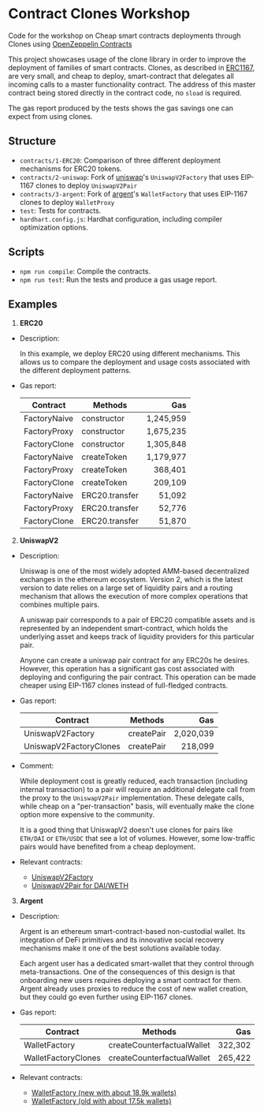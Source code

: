 # Contract Clones Workshop

Code for the workshop on Cheap smart contracts deployments through Clones using [OpenZeppelin Contracts](https://openzeppelin.com/contracts/)

This project showcases usage of the clone library in order to improve the deployment of families of smart contracts. Clones, as described in [ERC1167](https://eips.ethereum.org/EIPS/eip-1167), are very small, and cheap to deploy, smart-contract that delegates all incoming calls to a master functionality contract. The address of this master contract being stored directly in the contract code, no `sload` is required.

The gas report produced by the tests shows the gas savings one can expect from using clones.

## Structure

- `contracts/1-ERC20`: Comparison of three different deployment mechanisms for ERC20 tokens.
- `contracts/2-uniswap`: Fork of [uniswap](https://uniswap.org/)'s `UniswapV2Factory` that uses EIP-1167 clones to deploy `UniswapV2Pair`
- `contracts/3-argent`: Fork of [argent](https://www.argent.xyz/)'s `WalletFactory` that uses EIP-1167 clones to deploy `WalletProxy`
- `test`: Tests for contracts.
- `hardhart.config.js`: Hardhat configuration, including compiler optimization options.

## Scripts

- `npm run compile`: Compile the contracts.
- `npm run test`: Run the tests and produce a gas usage report.

## Examples

1. **ERC20**

  - Description:

    In this example, we deploy ERC20 using different mechanisms. This allows us to compare the deployment and usage costs associated with the different deployment patterns.

  - Gas report:

    | Contract     | Methods        | Gas       |
    | ------------ | -------------- | --------: |
    | FactoryNaive | constructor    | 1,245,959 |
    | FactoryProxy | constructor    | 1,675,235 |
    | FactoryClone | constructor    | 1,305,848 |
    | FactoryNaive | createToken    | 1,179,977 |
    | FactoryProxy | createToken    |   368,401 |
    | FactoryClone | createToken    |   209,109 |
    | FactoryNaive | ERC20.transfer |    51,092 |
    | FactoryProxy | ERC20.transfer |    52,776 |
    | FactoryClone | ERC20.transfer |    51,870 |

2. **UniswapV2**

  - Description:

    Uniswap is one of the most widely adopted AMM-based decentralized exchanges in the ethereum ecosystem. Version 2, which is the latest version to date relies on a large set of liquidity pairs and a routing mechanism that allows the execution of more complex operations that combines multiple pairs.

    A uniswap pair corresponds to a pair of ERC20 compatible assets and is represented by an independent smart-contract, which holds the underlying asset and keeps track of liquidity providers for this particular pair.

    Anyone can create a uniswap pair contract for any ERC20s he desires. However, this operation has a significant gas cost associated with deploying and configuring the pair contract. This operation can be made cheaper using EIP-1167 clones instead of full-fledged contracts.

  - Gas report:

    | Contract               | Methods    | Gas       |
    | ---------------------- | ---------- | --------: |
    | UniswapV2Factory       | createPair | 2,020,039 |
    | UniswapV2FactoryClones | createPair |   218,099 |

  - Comment:

    While deployment cost is greatly reduced, each transaction (including internal transaction) to a pair will require an additional delegate call from the proxy to the `UniswapV2Pair` implementation. These delegate calls, while cheap on a "per-transaction" basis, will eventually make the clone option more expensive to the community.

    It is a good thing that UniswapV2 doesn't use clones for pairs like `ETH/DAI` or `ETH/USDC` that see a lot of volumes. However, some low-traffic pairs would have benefited from a cheap deployment.

  - Relevant contracts:
    - [UniswapV2Factory](https://etherscan.io/address/0x5c69bee701ef814a2b6a3edd4b1652cb9cc5aa6f#code)
    - [UniswapV2Pair for DAI/WETH](https://etherscan.io/address/0xa478c2975ab1ea89e8196811f51a7b7ade33eb11#code)

3. **Argent**

  - Description:

    Argent is an ethereum smart-contract-based non-custodial wallet. Its integration of DeFi primitives and its innovative social recovery mechanisms make it one of the best solutions available today.

    Each argent user has a dedicated smart-wallet that they control through meta-transactions. One of the consequences of this design is that onboarding new users requires deploying a smart contract for them. Argent already uses proxies to reduce the cost of new wallet creation, but they could go even further using EIP-1167 clones.

  - Gas report:

    | Contract            | Methods                    | Gas     |
    | ------------------- | -------------------------- | ------: |
    | WalletFactory       | createCounterfactualWallet | 322,302 |
    | WalletFactoryClones | createCounterfactualWallet | 265,422 |

  - Relevant contracts:
    - [WalletFactory (new with about 18.9k wallets)](https://etherscan.io/address/0x40c84310ef15b0c0e5c69d25138e0e16e8000fe9#code)
    - [WalletFactory (old with about 17.5k wallets)](https://etherscan.io/address/0x851cc731ce1613ae4fd8ec7f61f4b350f9ce1020#code)
